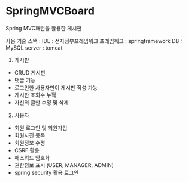 # SpringMVCBoard
Spring MVC패턴을 활용한 게시판

사용 기술 스택 : 
IDE : 전자정부프레임워크
프레임워크 : springframework
DB : MySQL
server : tomcat

1. 게시판
 - CRUD 게시판
 - 댓글 기능
 - 로그인한 사용자만이 게시판 작성 가능
 - 게시판 조회수 누적
 - 자신의 글만 수정 및 삭제
2. 사용자
 - 회원 로그인 및 회원가입
 - 회원사진 등록
 - 회원정보 수정
 - CSRF 활용
 - 패스워드 암호화
 - 권한정보 표시 (USER, MANAGER, ADMIN)
 - spring security 활용 로그인
